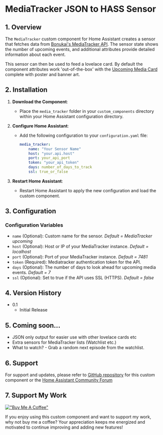 # MediaTracker JSON to HASS Sensor

## 1. Overview

The `MediaTracker` custom component for Home Assistant creates a sensor that fetches data from [Bonukai's MediaTracker API](https://github.com/bonukai/MediaTracker). The sensor state shows the number of upcoming events, and additional attributes provide detailed information about each event.

This sensor can then be used to feed a lovelace card. By default the component attributes work 'out-of-the-box' with the [Upcoming Media Card](https://github.com/custom-cards/upcoming-media-card) complete with poster and banner art.

## 2. Installation

1. **Download the Component**: 
   - Place the `media_tracker` folder in your `custom_components` directory within your Home Assistant configuration directory.

2. **Configure Home Assistant**:
   - Add the following configuration to your `configuration.yaml` file:
     ```yaml
     media_tracker:
         name: "Your Sensor Name"
         host: "your.api.host"
         port: your_api_port
         token: "your_api_token"
         days: number_of_days_to_track
         ssl: true_or_false
     ```

3. **Restart Home Assistant**:
   - Restart Home Assistant to apply the new configuration and load the custom component.

## 3. Configuration

### Configuration Variables

- `name` (Optional): Custom name for the sensor. *Default = MediaTracker upcoming*
- `host` (Optional): Host or IP of your MediaTracker instance. *Default = localhost*
- `port` (Optional): Port of your MediaTracker instance. *Default = 7481*
- `token` (Required): Mediatracker authentication token for the API.
- `days` (Optional): The number of days to look ahead for upcoming media events. *Default = 7*
- `ssl` (Optional): Set to true if the API uses SSL (HTTPS). *Default = false*

## 4. Version History

* 0.1
    * Initial Release

## 5. Coming soon...

 - JSON only output for easier use with other lovelace cards etc
 - Extra sensors for MediaTracker lists (Watchlist etc.)
 - What to watch? - Grab a random next episode from the watchlist.

## 6. Support

For support and updates, please refer to [GitHub repository](https://github.com/calorian/hass-mediatracker) for this custom component or the [Home Assistant Community Forum](https://community.home-assistant.io/)

## 7. Support My Work
[!["Buy Me A Coffee"](https://www.buymeacoffee.com/assets/img/custom_images/orange_img.png)](https://www.buymeacoffee.com/calorian)

If you enjoy using this custom component and want to support my work, why not buy me a coffee? Your appreciation keeps me energized and motivated to continue improving and adding new features!
